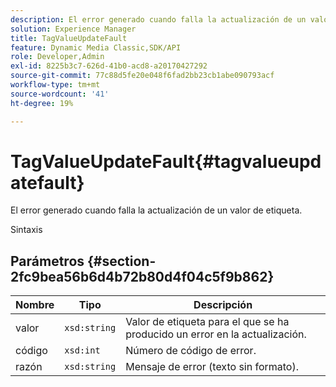 ```yaml
---
description: El error generado cuando falla la actualización de un valor de etiqueta.
solution: Experience Manager
title: TagValueUpdateFault
feature: Dynamic Media Classic,SDK/API
role: Developer,Admin
exl-id: 8225b3c7-626d-41b0-acd8-a20170427292
source-git-commit: 77c88d5fe20e048f6fad2bb23cb1abe090793acf
workflow-type: tm+mt
source-wordcount: '41'
ht-degree: 19%

---
```


# TagValueUpdateFault{#tagvalueupdatefault}

El error generado cuando falla la actualización de un valor de etiqueta.

Sintaxis

## Parámetros {#section-2fc9bea56b6d4b72b80d4f04c5f9b862}

| Nombre | Tipo | Descripción |
|---|---|---|
| valor | `xsd:string` | Valor de etiqueta para el que se ha producido un error en la actualización. |
| código | `xsd:int` | Número de código de error. |
| razón | `xsd:string` | Mensaje de error (texto sin formato). |
